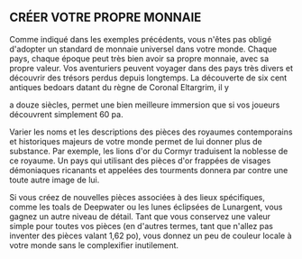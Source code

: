 ## CRÉER VOTRE PROPRE MONNAIE


Comme indiqué dans les exemples précédents, vous n'êtes
pas obligé d'adopter un standard de monnaie universel dans
votre monde. Chaque pays, chaque époque peut très bien avoir
sa propre monnaie, avec sa propre valeur. Vos aventuriers
peuvent voyager dans des pays très divers et découvrir des
trésors perdus depuis longtemps. La découverte de six cent
antiques bedoars datant du règne de Coronal Eltargrim, il y

a douze siècles, permet une bien meilleure immersion que si
vos joueurs découvrent simplement 60 pa.

Varier les noms et les descriptions des pièces des
royaumes contemporains et historiques majeurs de votre
monde permet de lui donner plus de substance. Par exemple,
les lions d'or du Cormyr traduisent la noblesse de ce
royaume. Un pays qui utilisant des pièces d'or frappées de
visages démoniaques ricanants et appelées des tourments
donnera par contre une toute autre image de lui.

Si vous créez de nouvelles pièces associées à des lieux
spécifiques, comme les toals de Deepwater ou les lunes
éclipsées de Lunargent, vous gagnez un autre niveau de
détail. Tant que vous conservez une valeur simple pour toutes
vos pièces (en d'autres termes, tant que n'allez pas inventer
des pièces valant 1,62 po), vous donnez un peu de couleur
locale à votre monde sans le complexifier inutilement.
